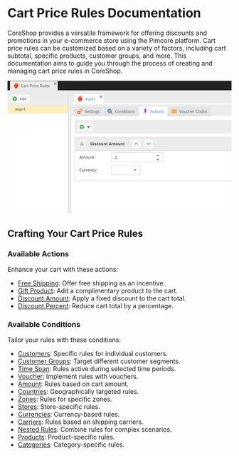 # Cart Price Rules Documentation

CoreShop provides a versatile framework for offering discounts and promotions in your e-commerce store using the Pimcore platform. Cart price rules can be customized based on a variety of factors, including cart subtotal, specific products, customer groups, and more. This documentation aims to guide you through the process of creating and managing cart price rules in CoreShop.

![Cart Price Rules](img/cart-pricerule.png)

## Crafting Your Cart Price Rules

### Available Actions

Enhance your cart with these actions:

- [Free Shipping](./06_Actions.md#free-shipping): Offer free shipping as an incentive.
- [Gift Product](./06_Actions.md#gift-product): Add a complimentary product to the cart.
- [Discount Amount](./06_Actions.md#discount-amount): Apply a fixed discount to the cart total.
- [Discount Percent](./06_Actions.md#discount-percent): Reduce cart total by a percentage.

### Available Conditions

Tailor your rules with these conditions:

- [Customers](./07_Conditions.md#customers): Specific rules for individual customers.
- [Customer Groups](./07_Conditions.md#customer-groups): Target different customer segments.
- [Time Span](./07_Conditions.md#time-span): Rules active during selected time periods.
- [Voucher](./07_Conditions.md#voucher): Implement rules with vouchers.
- [Amount](./07_Conditions.md#amount): Rules based on cart amount.
- [Countries](./07_Conditions.md#countries): Geographically targeted rules.
- [Zones](./07_Conditions.md#zones): Rules for specific zones.
- [Stores](./07_Conditions.md#stores): Store-specific rules.
- [Currencies](./07_Conditions.md#currencies): Currency-based rules.
- [Carriers](./07_Conditions.md#carriers): Rules based on shipping carriers.
- [Nested Rules](./07_Conditions.md#nested-rules): Combine rules for complex scenarios.
- [Products](./07_Conditions.md#products): Product-specific rules.
- [Categories](./07_Conditions.md#categories): Category-specific rules.
